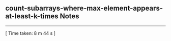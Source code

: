 <h2>count-subarrays-where-max-element-appears-at-least-k-times Notes</h2><hr>[ Time taken: 8 m 44 s ]